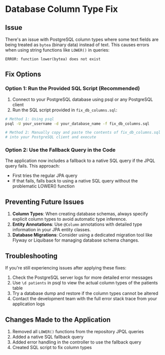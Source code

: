 # Database Column Type Fix

## Issue

There's an issue with PostgreSQL column types where some text fields are being treated as `bytea` (binary data) instead of text. This causes errors when using string functions like `LOWER()` in queries:

```
ERROR: function lower(bytea) does not exist
```

## Fix Options

### Option 1: Run the Provided SQL Script (Recommended)

1. Connect to your PostgreSQL database using psql or any PostgreSQL client
2. Run the SQL script provided in `fix_db_columns.sql`:

```bash
# Method 1: Using psql
psql -U your_username -d your_database_name -f fix_db_columns.sql

# Method 2: Manually copy and paste the contents of fix_db_columns.sql
# into your PostgreSQL client and execute
```

### Option 2: Use the Fallback Query in the Code

The application now includes a fallback to a native SQL query if the JPQL query fails. This approach:

- First tries the regular JPA query
- If that fails, falls back to using a native SQL query without the problematic LOWER() function

## Preventing Future Issues

1. **Column Types**: When creating database schemas, always specify explicit column types to avoid automatic type inference.
2. **Entity Annotations**: Use `@Column` annotations with detailed type information in your JPA entity classes.
3. **Database Migrations**: Consider using a dedicated migration tool like Flyway or Liquibase for managing database schema changes.

## Troubleshooting

If you're still experiencing issues after applying these fixes:

1. Check the PostgreSQL server logs for more detailed error messages
2. Use `\d patients` in psql to view the actual column types of the patients table
3. Try a database dump and restore if the column types cannot be altered
4. Contact the development team with the full error stack trace from your application logs

## Changes Made to the Application

1. Removed all `LOWER()` functions from the repository JPQL queries
2. Added a native SQL fallback query
3. Added error handling in the controller to use the fallback query
4. Created SQL script to fix column types
